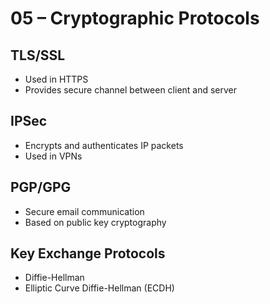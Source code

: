 # 05 – Cryptographic Protocols

## TLS/SSL
- Used in HTTPS
- Provides secure channel between client and server

## IPSec
- Encrypts and authenticates IP packets
- Used in VPNs

## PGP/GPG
- Secure email communication
- Based on public key cryptography

## Key Exchange Protocols
- Diffie-Hellman
- Elliptic Curve Diffie-Hellman (ECDH)
